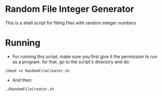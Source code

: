# Random File Integer Generator
This is a shell script for filling files with random integer numbers

# Running
- For running this script, make sure you first give it the permission to run as a program. for that, go to the script's directory and do:
```
chmod +x RandomFileCreator.sh
```
- And then:
```
./RandomFileCreator.sh
```
